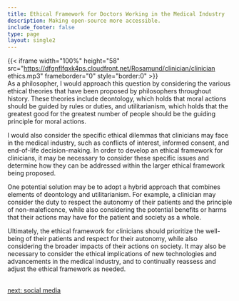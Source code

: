 ```yaml
---
title: Ethical Framework for Doctors Working in the Medical Industry
description: Making open-source more accessible.
include_footer: false
type: page
layout: single2
---
```


{{< iframe width="100%" height="58" src="https://dfgnflfqxk4ps.cloudfront.net/Rosamund/clinician/clinician ethics.mp3" frameborder="0" style="border:0" >}}<br>
As a philosopher, I would approach this question by considering the various ethical theories that have been proposed by philosophers throughout history. These theories include deontology, which holds that moral actions should be guided by rules or duties, and utilitarianism, which holds that the greatest good for the greatest number of people should be the guiding principle for moral actions.

I would also consider the specific ethical dilemmas that clinicians may face in the medical industry, such as conflicts of interest, informed consent, and end-of-life decision-making. In order to develop an ethical framework for clinicians, it may be necessary to consider these specific issues and determine how they can be addressed within the larger ethical framework being proposed.

One potential solution may be to adopt a hybrid approach that combines elements of deontology and utilitarianism. For example, a clinician may consider the duty to respect the autonomy of their patients and the principle of non-maleficence, while also considering the potential benefits or harms that their actions may have for the patient and society as a whole.

Ultimately, the ethical framework for clinicians should prioritize the well-being of their patients and respect for their autonomy, while also considering the broader impacts of their actions on society. It may also be necessary to consider the ethical implications of new technologies and advancements in the medical industry, and to continually reassess and adjust the ethical framework as needed.

<br>
<a href="https://workdojos.com/clinician/social">next: social media</a>
</p>